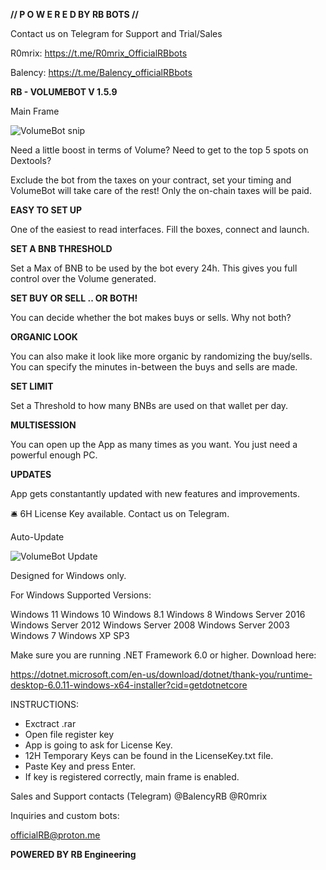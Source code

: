 **// P O W E R E D  BY  RB  BOTS //**


Contact us on Telegram for Support and Trial/Sales

R0mrix: https://t.me/R0mrix_OfficialRBbots

Balency: https://t.me/Balency_officialRBbots


**RB - VOLUMEBOT V 1.5.9**

Main Frame

![VolumeBot snip](https://user-images.githubusercontent.com/119699472/205367395-ff916c30-394d-4f23-a2d3-3791021c0b76.PNG)


Need a little boost in terms of Volume?
Need to get to the top 5 spots on Dextools?

Exclude the bot from the taxes on your contract, set your timing and VolumeBot will take care of the rest!
Only the on-chain taxes will be paid.

**EASY TO SET UP**

One of the easiest to read interfaces. Fill the boxes, connect and launch.

**SET A BNB THRESHOLD**

Set a Max of BNB to be used by the bot every 24h. This gives you full control over the Volume generated.


**SET BUY OR SELL .. OR BOTH!**

You can decide whether the bot makes buys or sells. Why not both?

**ORGANIC LOOK**

You can also make it look like more organic by randomizing the buy/sells.
You can specify the minutes in-between the buys and sells are made.

**SET LIMIT**

Set a Threshold to how many BNBs are used on that wallet per day.

**MULTISESSION**

You can open up the App as many times as you want. You just need a powerful enough PC.

**UPDATES**

App gets constantantly updated with new features and improvements.



🛎 6H License Key available. Contact us on Telegram.



Auto-Update

![VolumeBot Update](https://user-images.githubusercontent.com/119699472/205367601-519d070b-92ad-4fe5-a993-85fd336fc837.PNG)


Designed for Windows only.

For Windows
Supported Versions:

Windows 11
Windows 10
Windows 8.1
Windows 8
Windows Server 2016
Windows Server 2012
Windows Server 2008
Windows Server 2003
Windows 7
Windows XP SP3

Make sure you are running .NET Framework 6.0 or higher. 
Download here:

https://dotnet.microsoft.com/en-us/download/dotnet/thank-you/runtime-desktop-6.0.11-windows-x64-installer?cid=getdotnetcore

INSTRUCTIONS:

- Exctract .rar
- Open file register key
- App is going to ask for License Key.
- 12H Temporary Keys can be found in the LicenseKey.txt file.
- Paste Key and press Enter.
- If key is registered correctly, main frame is enabled.

Sales and Support contacts (Telegram)
@BalencyRB
@R0mrix

Inquiries and custom bots:

officialRB@proton.me

**POWERED BY RB Engineering**

